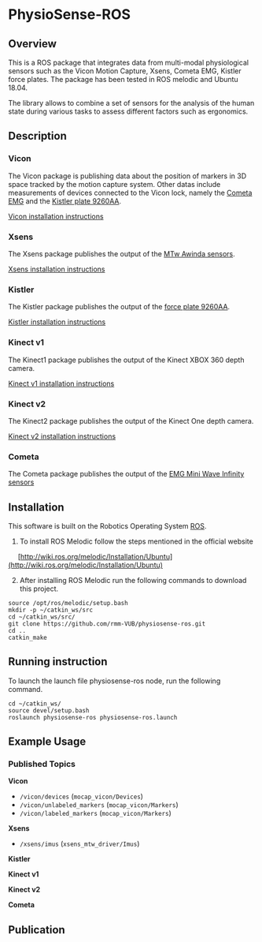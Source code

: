 # PhysioSense-ROS

## Overview

This is a ROS package that integrates data from multi-modal physiological sensors such as the Vicon Motion Capture, Xsens, Cometa EMG, Kistler force plates.
The package has been tested in ROS melodic and Ubuntu 18.04.

The library allows to combine a set of sensors for the analysis of the human state during various tasks to assess different factors such as ergonomics.

## Description

### Vicon

The Vicon package is publishing data about the position of markers in 3D space tracked by the motion capture system. Other datas include measurements of devices connected to the Vicon lock, namely the [Cometa EMG](https://www.cometasystems.com/products/mini-wave-infinity) and the [Kistler plate 9260AA](https://www.kistler.com/en/product/type-9260aa/).

[Vicon installation instructions](src/vicon/motion_capture/README.md)

### Xsens

The Xsens package publishes the output of the [MTw Awinda sensors](https://www.xsens.com/products/mtw-awinda). 

[Xsens installation instructions](src/xsens/README.md)


### Kistler

The Kistler package publishes the output of the [force plate 9260AA](https://www.kistler.com/en/product/type-9260aa/).

[Kistler installation instructions](src/kistler/README.md)

### Kinect v1

The Kinect1 package publishes the output of the Kinect XBOX 360 depth camera.

[Kinect v1 installation instructions](src/kinect/src/kinect1/README.md)

### Kinect v2

The Kinect2 package publishes the output of the Kinect One depth camera.

[Kinect v2 installation instructions](src/kinect/src/kinect2/README.md)

### Cometa

The Cometa package publishes the output of the [EMG Mini Wave Infinity sensors](https://www.cometasystems.com/products/mini-wave-infinity)

## Installation

This software is built on the Robotics Operating System [ROS](http://wiki.ros.org/ROS/Installation).

1. To install ROS Melodic follow the steps mentioned in the official website

&nbsp;&nbsp;&nbsp;&nbsp;&nbsp;[http://wiki.ros.org/melodic/Installation/Ubuntu](http://wiki.ros.org/melodic/Installation/Ubuntu)


2. After installing ROS Melodic run the following commands to download this project.

```
source /opt/ros/melodic/setup.bash
mkdir -p ~/catkin_ws/src
cd ~/catkin_ws/src/
git clone https://github.com/rmm-VUB/physiosense-ros.git
cd ..
catkin_make
```

## Running instruction

To launch the launch file physiosense-ros node, run the following command.

```
cd ~/catkin_ws/
source devel/setup.bash
roslaunch physiosense-ros physiosense-ros.launch
```

## Example Usage


### Published Topics

**Vicon**

- `/vicon/devices` (`mocap_vicon/Devices`) 
- `/vicon/unlabeled_markers` (`mocap_vicon/Markers`) 
- `/vicon/labeled_markers` (`mocap_vicon/Markers`) 

**Xsens**

- `/xsens/imus` (`xsens_mtw_driver/Imus`)

**Kistler**

**Kinect v1**

**Kinect v2**

**Cometa**



## Publication







